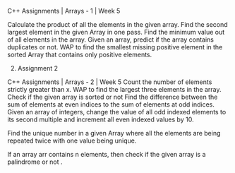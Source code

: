 C++ Assignments | Arrays - 1 | Week 5

Calculate the product of all the elements in the given array.
Find the second largest element in the given Array in one pass.
Find the minimum value out of all elements in the array.
Given an array, predict if the array contains duplicates or not.
WAP to find the smallest missing positive element in the sorted Array that contains only
positive elements.

2. Assignment 2

C++ Assignments | Arrays - 2 | Week 5
Count the number of elements strictly greater than x.
WAP to find the largest three elements in the array.
Check if the given array is sorted or not
Find the difference between the sum of elements at even indices to the sum of elements at odd
indices.
Given an array of integers, change the value of all odd indexed elements to its second multiple and increment all even indexed values by 10.

Find the unique number in a given Array where all the elements are being repeated twice with one value being unique.

If an array arr contains n elements, then check if the given array is a palindrome or not .